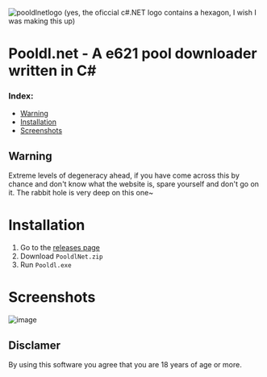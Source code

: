 ![pooldlnetlogo](https://user-images.githubusercontent.com/30276916/221160656-ef1a42c8-9f13-41cc-a558-cd7c6c8c652b.png)
(yes, the oficcial c#.NET logo contains a hexagon, I wish I was making this up)
# Pooldl.net - A e621 pool downloader written in C#

### Index:
- [Warning](#warning)
- [Installation](#installation)
- [Screenshots](#screenshots)

## Warning
Extreme levels of degeneracy ahead, if you have come across this by chance and don't know what the website is, spare yourself and don't go on it. The rabbit hole is very deep on this one~

# Installation

1. Go to the [releases page](https://github.com/Vilagamer999/Pooldl.net/releases)
2. Download `PooldlNet.zip`
3. Run `Pooldl.exe`

# Screenshots
![image](https://user-images.githubusercontent.com/30276916/219872664-8e2a13a1-68ba-424a-8f20-55843f24e814.png)

## Disclamer
By using this software you agree that you are 18 years of age or more.
